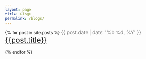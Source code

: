 ```yaml
---
layout: page
title: Blogs
permalink: /blogs/
---
```


{% for post in site.posts %}
  <font size="3" color='gray'>{{ post.date | date: '%b %d, %Y' }}</font>
  [<font size="5">{{post.title}}</font>]({{post.url}})
  <br>
  <br>
{% endfor %}
